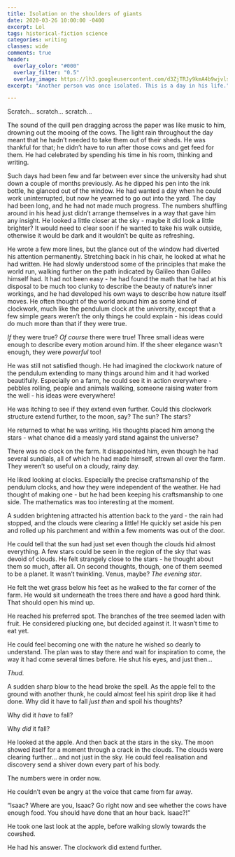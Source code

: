 ```yaml
---
title: Isolation on the shoulders of giants
date: 2020-03-26 10:00:00 -0400
excerpt: Lol
tags: historical-fiction science
categories: writing
classes: wide
comments: true
header:
  overlay_color: "#000"
  overlay_filter: "0.5"
  overlay_image: https://lh3.googleusercontent.com/d3ZjTRJy9kmA4b9wjvlsoroFQzaH_lSTBR1ShOayC-5cG4DNCvLls7ZBuelyE_n8n-ow6EVwEy8xnolXnQ1tkhCVnHWNfcpkcAikToJZSvLg9d9s_UPfmyV0SyY4AG2NakWbH8tAORc=w2400
excerpt: "Another person was once isolated. This is a day in his life."

---
```


Scratch… scratch… scratch…

The sound of the quill pen dragging across the paper was like music to him, drowning out the mooing of the cows. The light rain throughout the day meant that he hadn’t needed to take them out of their sheds. He was thankful for that; he didn’t have to run after those cows and get feed for them. He had celebrated by spending his time in his room, thinking and writing.

Such days had been few and far between ever since the university had shut down a couple of months previously. As he dipped his pen into the ink bottle, he glanced out of the window. He had wanted a day when he could work uninterrupted, but now he yearned to go out into the yard. The day had been long, and he had not made much progress. The numbers shuffling around in his head just didn’t arrange themselves in a way that gave him any insight. He looked a little closer at the sky - maybe it did look a little brighter? It would need to clear soon if he wanted to take his walk outside, otherwise it would be dark and it wouldn’t be quite as refreshing.

He wrote a few more lines, but the glance out of the window had diverted his attention permanently. Stretching back in his chair, he  looked at what he had written. He had slowly understood some of the principles that make the world run, walking further on the path indicated by Galileo than Galileo himself had. It had not been easy - he had found the math that he had at his disposal to be much too clunky to describe the beauty of nature’s inner workings, and he had developed his own ways to describe how nature itself moves. He often thought of the world around him as some kind of clockwork, much like the pendulum clock at the university, except that a few simple gears weren’t the only things he could explain - his ideas could do much more than that if they were true. 

*If* they were true? *Of course* there were true! Three small ideas were enough to describe every motion around him. If the sheer elegance wasn’t enough, they were *powerful* too!

He was still not satisfied though. He had imagined the clockwork nature of the pendulum extending to many things around him and it had worked beautifully. Especially on a farm, he could see it in action everywhere - pebbles rolling, people and animals walking, someone raising water from the well - his ideas were everywhere! 

He was itching to see if they extend even further. Could this clockwork structure extend further, to the moon, say? The sun? The stars?

He returned to what he was writing. His thoughts placed him among the stars - what chance did a measly yard stand against the universe?

There was no clock on the farm. It disappointed him, even though he had several sundials, all of which he had made himself, strewn all over the farm. They weren’t so useful on a cloudy, rainy day.

He liked looking at clocks. Especially the precise craftsmanship of the pendulum clocks, and how they were independent of the weather. He had thought of making one - but he had been keeping his craftsmanship to one side. The mathematics was too interesting at the moment.

A sudden brightening attracted his attention back to the yard - the rain had stopped, and the clouds were clearing a little! He quickly set aside his pen and rolled up his parchment and within a few moments was out of the door.

He could tell that the sun had just set even though the clouds hid almost everything. A few stars could be seen in the region of the sky that was devoid of clouds. He felt strangely close to the stars - he thought about them so much, after all. On second thoughts, though, one of them seemed to be a planet. It wasn’t twinkling. Venus, maybe? *The evening star*.

He felt the wet grass below his feet as he walked to the far corner of the farm. He would sit underneath the trees there and have a good hard think. That should open his mind up.

He reached his preferred spot. The branches of the tree seemed laden with fruit. He considered plucking one, but decided against it. It wasn’t time to eat yet.

He could feel becoming one with the nature he wished so dearly to understand. The plan was to stay there and wait for inspiration to come, the way it had come several times before. He shut his eyes, and just then...

*Thud.*

A sudden sharp blow to the head broke the spell. As the apple fell to the ground with another thunk, he could almost feel his spirit drop like it had done. Why did it have to fall *just then* and spoil his thoughts?

Why did it *have* to fall?

Why *did* it fall?

He looked at the apple. And then back at the stars in the sky. The moon showed itself for a moment through a crack in the clouds. The clouds were clearing further… and not just in the sky. He could feel realisation and discovery send a shiver down every part of his body.

The numbers were in order now.

He couldn’t even be angry at the voice that came from far away. 

“Isaac? Where are you, Isaac? Go right now and see whether the cows have enough food. You should have done that an hour back. Isaac?!”

He took one last look at the apple, before walking slowly towards the cowshed. 

He had his answer. The clockwork did extend further. 